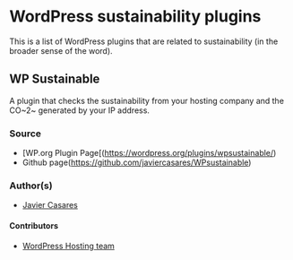 # WordPress sustainability plugins

This is a list of WordPress plugins that are related to sustainability (in the broader sense of the word).

## WP Sustainable

A plugin that checks the sustainability from your hosting company and the CO~2~ generated by your IP address.

### Source

- [WP.org Plugin Page[(https://wordpress.org/plugins/wpsustainable/)
- Github page(https://github.com/javiercasares/WPsustainable)

### Author(s)

- [Javier Casares](https://profiles.wordpress.org/javiercasares/)

#### Contributors

- [WordPress Hosting team](https://make.wordpress.org/hosting/)